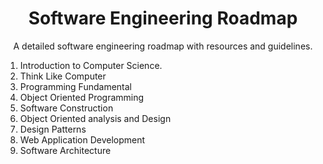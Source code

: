 <h1 align="center">Software Engineering Roadmap</h1>
<p align="center">A detailed software engineering roadmap with resources and guidelines.</p>

1. Introduction to Computer Science.
1. Think Like Computer
1. Programming Fundamental
1. Object Oriented Programming
1. Software Construction
1. Object Oriented analysis and Design
1. Design Patterns  
1. Web Application Development 
1. Software Architecture 

